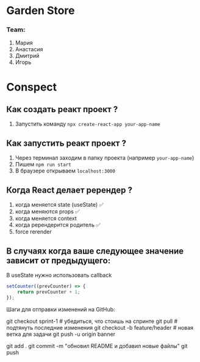 # Garden Store

### Team:
1. Мария
2. Анастасия
3. Дмитрий
4. Игорь


# Conspect

## Как создать реакт проект ?
1. Запустить команду `npx create-react-app your-app-name`

## Как запустить реакт проект ?
1. Через терминал заходим в папку проекта (например `your-app-name`)
2. Пишем `npm run start`
3. В браузере открываем `localhost:3000`

## Когда React делает ререндер ?
1. когда меняется state (useState) ✅
2. когда меняются props ✅
3. когда меняется context
4. когда ререндерится родитель ✅
5. force rerender

## В случаях когда ваше следующее значение зависит от предыдущего:
В useState нужно использовать callback

```typescript 
setCounter((prevCounter) => {
    return prevCounter + 1;
});
```

Шаги для отправки изменений на GitHub:

git checkout sprint-1          # убедиться, что стоишь на спринте
git pull                       # подтянуть последние изменения
git checkout -b feature/header # новая ветка для задачи
git push -u origin banner 


git add .
git commit -m "обновил README и добавил новые файлы"
git push